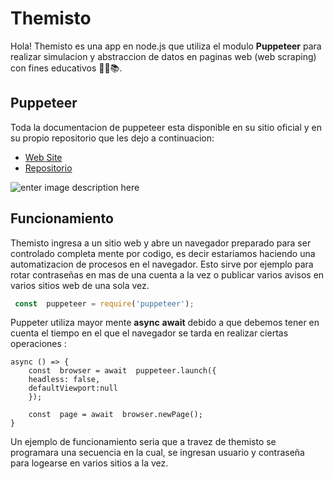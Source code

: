 # Themisto

Hola! Themisto es una app en node.js que utiliza el modulo **Puppeteer** para realizar simulacion y abstraccion de datos en paginas web (web scraping) con fines educativos 👨‍💻📚.



## Puppeteer

Toda la documentacion de puppeteer esta disponible en su sitio oficial y en su propio repositorio que les dejo a continuacion:

-  [Web Site](https://pptr.dev/)
- [Repositorio](https://github.com/puppeteer/puppeteer)

![enter image description here](https://bs-uploads.toptal.io/blackfish-uploads/blog/post/seo/og_image_file/og_image/14629/headless-browser-puppeteer-tutorial-88ee90dab2aea8163e7622b6ec02df6b.png)

## Funcionamiento

Themisto ingresa a un sitio web y abre un navegador preparado para ser controlado completa mente por codigo, es decir estariamos haciendo una automatizacion de procesos en el navegador. Esto sirve por ejemplo para rotar contraseñas en mas de una cuenta a la vez o publicar varios avisos en varios sitios web de una sola vez. 

```javascript
 const  puppeteer = require('puppeteer');
```
Puppeter utiliza mayor mente **async** **await** debido a que debemos tener en cuenta el tiempo en el que el navegador se tarda en realizar ciertas operaciones :

    async () => { 
	    const  browser = await  puppeteer.launch({
	    headless: false,
	    defaultViewport:null
	    });
    
	    const  page = await  browser.newPage();
    }






Un ejemplo de funcionamiento seria que a travez de themisto se programara una secuencia en la cual, se ingresan usuario y contraseña para logearse en varios sitios a la vez.



